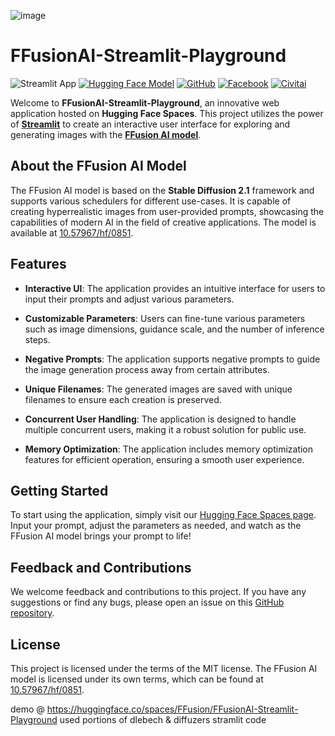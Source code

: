 ![image](https://github.com/1e-2/HF-Gradio-FF-beta-Playground/assets/136929515/c0731389-da39-4aa5-b49e-bca14dbe9519)
# FFusionAI-Streamlit-Playground

![Streamlit App](https://static.streamlit.io/badges/streamlit_badge_black_white.svg)
[![Hugging Face Model](https://img.shields.io/badge/Hugging%20Face-FFusion--BaSE-blue)](https://huggingface.co/FFusion/FFusion-BaSE)
[![GitHub](https://img.shields.io/badge/GitHub-1e--2-green)](https://github.com/1e-2)
[![Facebook](https://img.shields.io/badge/Facebook-FFusionAI-blue)](https://www.facebook.com/FFusionAI/)
[![Civitai](https://img.shields.io/badge/Civitai-FFusionAI-red)](https://civitai.com/models/82039/ffusion-ai-sd-21)

Welcome to **FFusionAI-Streamlit-Playground**, an innovative web application hosted on **Hugging Face Spaces**. This project utilizes the power of **[Streamlit](https://streamlit.io/)** to create an interactive user interface for exploring and generating images with the **[FFusion AI model](https://huggingface.co/FFusion/FFusion-BaSE)**.

## About the FFusion AI Model

The FFusion AI model is based on the **Stable Diffusion 2.1** framework and supports various schedulers for different use-cases. It is capable of creating hyperrealistic images from user-provided prompts, showcasing the capabilities of modern AI in the field of creative applications. The model is available at [10.57967/hf/0851](https://huggingface.co/10.57967/hf/0851).

## Features

- **Interactive UI**: The application provides an intuitive interface for users to input their prompts and adjust various parameters.

- **Customizable Parameters**: Users can fine-tune various parameters such as image dimensions, guidance scale, and the number of inference steps.

- **Negative Prompts**: The application supports negative prompts to guide the image generation process away from certain attributes.

- **Unique Filenames**: The generated images are saved with unique filenames to ensure each creation is preserved.

- **Concurrent User Handling**: The application is designed to handle multiple concurrent users, making it a robust solution for public use.

- **Memory Optimization**: The application includes memory optimization features for efficient operation, ensuring a smooth user experience.

## Getting Started

To start using the application, simply visit our [Hugging Face Spaces page](https://huggingface.co/spaces/FFusion/FFusionAI-Streamlit-Playground). Input your prompt, adjust the parameters as needed, and watch as the FFusion AI model brings your prompt to life!

## Feedback and Contributions

We welcome feedback and contributions to this project. If you have any suggestions or find any bugs, please open an issue on this [GitHub repository](https://github.com/1e-2).

## License

This project is licensed under the terms of the MIT license. The FFusion AI model is licensed under its own terms, which can be found at [10.57967/hf/0851](https://huggingface.co/10.57967/hf/0851).

demo @ https://huggingface.co/spaces/FFusion/FFusionAI-Streamlit-Playground
used portions of dlebech & diffuzers stramlit code
